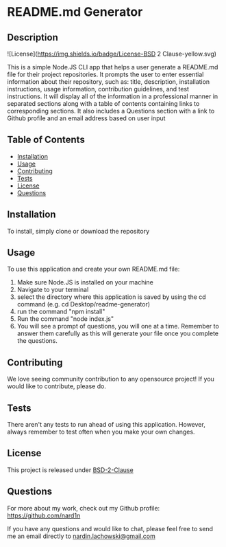 # README.md Generator

## Description
![License](https://img.shields.io/badge/License-BSD 2 Clause-yellow.svg)

This is a simple Node.JS CLI app that helps a user generate a README.md file for their project repositories. It prompts the user to enter essential information about their repository, such as: title, description, installation instructions, usage information, contribution guidelines, and test instructions. It will display all of the information in a professional manner in separated sections along with a table of contents containing links to corresponding sections. It also includes a Questions section with a link to Github profile and an email address based on user input

## Table of Contents

* [Installation](#Installation)
* [Usage](#Usage)
* [Contributing](#Contributing)
* [Tests](#Tests)
* [License](#License)
* [Questions](#Questions)

## Installation
To install, simply clone or download the repository

## Usage
To use this application and create your own README.md file: 
1. Make sure Node.JS is installed on your machine 
2. Navigate to your terminal 
3. select the directory where this application is saved by using the cd command (e.g. cd Desktop/readme-generator) 
4. run the command "npm install" 
5. Run the command "node index.js" 
6. You will see a prompt of questions, you will one at a time. Remember to answer them carefully as this will generate your file once you complete the questions. 

## Contributing
We love seeing community contribution to any opensource project! If you would like to contribute, please do.

## Tests
There aren't any tests to run ahead of using this application. However, always remember to test often when you make your own changes.

## License
This project is released under [BSD-2-Clause](https://opensource.org/licenses/BSD-2-Clause)

## Questions
For more about my work, check out my Github profile: https://github.com/nard1n

If you have any questions and would like to chat, please feel free to send me 
an email directly to nardin.lachowski@gmail.com